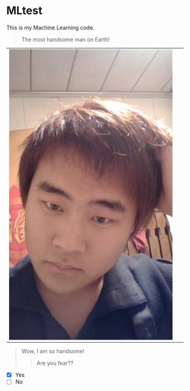# MLtest
This is my Machine Learning code.

> The most handsome man on Earth!

<table width="100%">
<tr>
<td><img src="https://github.com/DeXie0808/Shadow_Start/blob/master/pics/me.jpg", alt="Mountain View" width="95%"></td>
</tr>
</table>

> Wow, I am so handsome!
>> Are you fear??
- [X] Yes
- [ ] No
